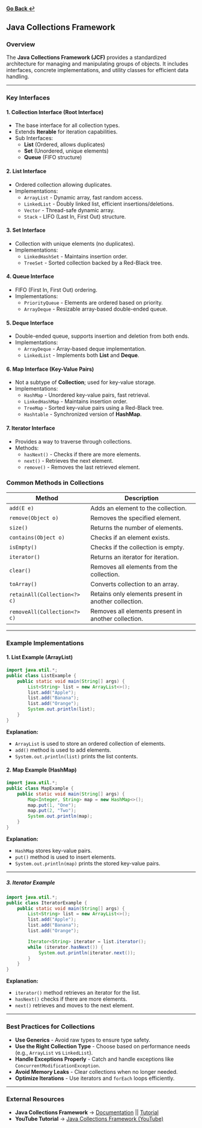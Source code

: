 #### [Go Back ↩](../README.md)

## Java Collections Framework

### Overview
The **Java Collections Framework (JCF)** provides a standardized architecture for managing and manipulating groups of objects. It includes interfaces, concrete implementations, and utility classes for efficient data handling.

---

### Key Interfaces

#### 1. Collection Interface (Root Interface)
- The base interface for all collection types.
- Extends **Iterable** for iteration capabilities.
- Sub Interfaces:
    - **List** (Ordered, allows duplicates)
    - **Set** (Unordered, unique elements)
    - **Queue** (FIFO structure)

#### 2. List Interface
- Ordered collection allowing duplicates.
- Implementations:
    - `ArrayList` - Dynamic array, fast random access.
    - `LinkedList` - Doubly linked list, efficient insertions/deletions.
    - `Vector` - Thread-safe dynamic array.
    - `Stack` - LIFO (Last In, First Out) structure.

#### 3. Set Interface
- Collection with unique elements (no duplicates).
- Implementations:
    - `LinkedHashSet` - Maintains insertion order.
    - `TreeSet` - Sorted collection backed by a Red-Black tree.

#### 4. Queue Interface
- FIFO (First In, First Out) ordering.
- Implementations:
    - `PriorityQueue` - Elements are ordered based on priority.
    - `ArrayDeque` - Resizable array-based double-ended queue.

#### 5. Deque Interface
- Double-ended queue, supports insertion and deletion from both ends.
- Implementations:
    - `ArrayDeque` - Array-based deque implementation.
    - `LinkedList` - Implements both **List** and **Deque**.

#### 6. Map Interface (Key-Value Pairs)
- Not a subtype of **Collection**; used for key-value storage.
- Implementations:
    - `HashMap` - Unordered key-value pairs, fast retrieval.
    - `LinkedHashMap` - Maintains insertion order.
    - `TreeMap` - Sorted key-value pairs using a Red-Black tree.
    - `Hashtable` - Synchronized version of **HashMap**.

#### 7. Iterator Interface
- Provides a way to traverse through collections.
- Methods:
    - `hasNext()` - Checks if there are more elements.
    - `next()` - Retrieves the next element.
    - `remove()` - Removes the last retrieved element.



### Common Methods in Collections

| Method | Description |
|--------|-------------|
| `add(E e)` | Adds an element to the collection. |
| `remove(Object o)` | Removes the specified element. |
| `size()` | Returns the number of elements. |
| `contains(Object o)` | Checks if an element exists. |
| `isEmpty()` | Checks if the collection is empty. |
| `iterator()` | Returns an iterator for iteration. |
| `clear()` | Removes all elements from the collection. |
| `toArray()` | Converts collection to an array. |
| `retainAll(Collection<?> c)` | Retains only elements present in another collection. |
| `removeAll(Collection<?> c)` | Removes all elements present in another collection. |

---

### Example Implementations

#### 1. List Example (ArrayList)
```java
import java.util.*;
public class ListExample {
    public static void main(String[] args) {
        List<String> list = new ArrayList<>();
        list.add("Apple");
        list.add("Banana");
        list.add("Orange");
        System.out.println(list);
    }
}
```
**Explanation:**
- `ArrayList` is used to store an ordered collection of elements.
- `add()` method is used to add elements.
- `System.out.println(list)` prints the list contents.

#### 2. Map Example (HashMap)
```java
import java.util.*;
public class MapExample {
    public static void main(String[] args) {
        Map<Integer, String> map = new HashMap<>();
        map.put(1, "One");
        map.put(2, "Two");
        System.out.println(map);
    }
}
```
**Explanation:**
- `HashMap` stores key-value pairs.
- `put()` method is used to insert elements.
- `System.out.println(map)` prints the stored key-value pairs.

---

##### 3. Iterator Example
```java
import java.util.*;
public class IteratorExample {
    public static void main(String[] args) {
        List<String> list = new ArrayList<>();
        list.add("Apple");
        list.add("Banana");
        list.add("Orange");

        Iterator<String> iterator = list.iterator();
        while (iterator.hasNext()) {
            System.out.println(iterator.next());
        }
    }
}
```
**Explanation:**
- `iterator()` method retrieves an iterator for the list.
- `hasNext()` checks if there are more elements.
- `next()` retrieves and moves to the next element.

---

### Best Practices for Collections
- **Use Generics** - Avoid raw types to ensure type safety.
- **Use the Right Collection Type** - Choose based on performance needs (e.g., `ArrayList` vs `LinkedList`).
- **Handle Exceptions Properly** - Catch and handle exceptions like `ConcurrentModificationException`.
- **Avoid Memory Leaks** - Clear collections when no longer needed.
- **Optimize Iterations** - Use iterators and `forEach` loops efficiently.

---

### External Resources
- **Java Collections Framework** → [Documentation](https://www.geeksforgeeks.org/collections-in-java-2/) || [Tutorial](https://www.baeldung.com/java-collections)
- **YouTube Tutorial** → [Java Collections Framework (YouTube)](https://youtu.be/9ogGan-R1pc?feature=shared)
